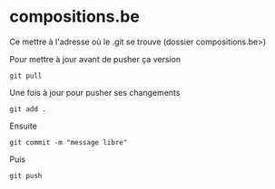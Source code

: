 # compositions.be


Ce mettre à l'adresse où le .git se trouve (dossier compositions.be>)

Pour mettre à jour avant de pusher ça version
	
	git pull

Une fois à jour pour pusher ses changements

	git add .
Ensuite

	git commit -m "message libre"

Puis

	git push





